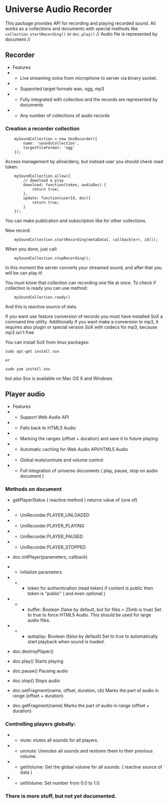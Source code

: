 # Universe Audio Recorder
This package provides API for recording and playing recorded sound.
All works as a collections and documents with special methods like `collection.startRecording()`
or `doc.play()` // Audio file is represented by document //

## Recorder

- Features
- - Live streaming voice from microphone to server via binary socket.
- - Supported target formats wav, ogg, mp3
- - Fully integrated with collection and the records are represented by documents
- - Any number of collections of audio records

###  Creation a recorder collection

```
    mySoundCollection = new UniRecorder({
        name: 'soundsCollection',
        targetFileFormat: 'ogg'
    });
```

Access management by allow/deny, but instead user you should check read token:

```
    mySoundCollection.allow({
        // download & play
        download: function(token, audioDoc) {
            return true;
        },
        update: function(userId, doc){
            return true;
        }
    });
```

You can make publication and subscription like for other collections.

New record:
```
    mySoundCollection.startRecording(metaData[, callback(err, id)]);
```

When you done, just call:

```
    mySoundCollection.stopRecording();
```

In this moment the server converts your streamed sound, and after that you will be can play it!

You must know that collection can recording one file at once.
To check if collection is ready you can use method:

```
    mySoundCollection.ready()
```

And this is reactive source of data.




If you want use feature conversion of records you must have installed SoX a command line utility.
Additionally if you want make a conversion to mp3, it requires also plugin or special version SoX with codecs for mp3, because mp3 isn't free

You can install SoX from linux packages:

```
sudo apt-get install sox

or

sudo yum install sox
```

but also Sox is available on Mac OS X and Windows


## Player audio

- Features
- - Support Web Audio API
- - Falls back to HTML5 Audio
- - Marking the ranges (offset + duration) and save it to future playing
- - Automatic caching for Web Audio API/HTML5 Audio
- - Global mute/unmute and volume control
- - Full integration of universe documents ( play, pause, stop on audio document )

### Methods on document

- getPlayerStatus ( reactive method ) returns value of (one of)
- - UniRecorder.PLAYER_UNLOADED
- - UniRecorder.PLAYER_PLAYING
- - UniRecorder.PLAYER_PAUSED
- - UniRecorder.PLAYER_STOPPED

- doc.initPlayer(parameters, callback)
- - initialize parameters
- - - token for authentication (read token) if content is public then token is "public" ( and even optional )
- - - buffer: Boolean (false by default, but for files > 25mb is true) Set to true to force HTML5 Audio. This should be used for large audio files.
- - - autoplay: Boolean (false by default) Set to true to automatically start playback when sound is loaded.

- doc.destroyPlayer()

- doc.play() Starts playing
- doc.pause() Pausing audio
- doc.stop() Stops audio

- doc.setFragment(name, offset, duration, cb) Marks the part of audio in range (offset + duration)
- doc.getFragment(name) Marks the part of audio in range (offset + duration)


### Controlling players globally:
- - mute: mutes all sounds for all players.
- - unmute: Unmutes all sounds and restores them to their previous volume.
- - getVolume: Get the global volume for all sounds. ( reactive source of data )
- - setVolume: Set number from 0.0 to 1.0.

### There is more stuff, but not yet documented.